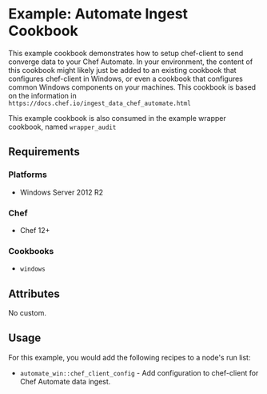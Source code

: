 # Example: Automate Ingest Cookbook

This example cookbook demonstrates how to setup chef-client to send converge data to your Chef Automate.  In your environment, the content of this cookbook might likely just be added to an existing cookbook that configures chef-client in Windows, or even a cookbook that configures common Windows components on your machines.  This cookbook is based on the information in `https://docs.chef.io/ingest_data_chef_automate.html`

This example cookbook is also consumed in the example wrapper cookbook, named `wrapper_audit`

## Requirements

### Platforms

- Windows Server 2012 R2

### Chef

- Chef 12+

### Cookbooks

- `windows`

## Attributes

No custom.

## Usage

For this example, you would add the following recipes to a node's run list:
- `automate_win::chef_client_config` - Add configuration to chef-client for Chef Automate data ingest.
